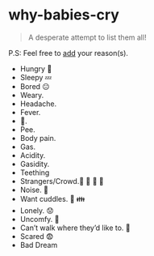 # why-babies-cry
> A desperate attempt to list them all! 

P.S: Feel free to [add](https://github.com/hemanth/why-babies-cry/edit/master/README.md) your reason(s).

* Hungry 🍼
* Sleepy 💤
* Bored 😐
* Weary.
* Headache.
* Fever.
* 💩.
* Pee.
* Body pain.
* Gas. 
* Acidity. 
* Gasidity.
* Teething
* Strangers/Crowd.:boy: :girl: :older_woman: :older_man:  
* Noise. :mega: 
* Want cuddles. :open_hands: :family:
* Lonely. 😟
* Uncomfy. 💺
* Can’t walk where they’d like to. 🚷
* Scared :fearful:
* Bad Dream
